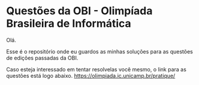 # Questões da OBI - Olimpíada Brasileira de Informática
Olá.

Esse é o repositório onde eu guardos as minhas soluções para as questões de edições passadas da OBI.

Caso esteja interessado em tentar resolvelas você mesmo, o link para as questões está logo abaixo.
https://olimpiada.ic.unicamp.br/pratique/